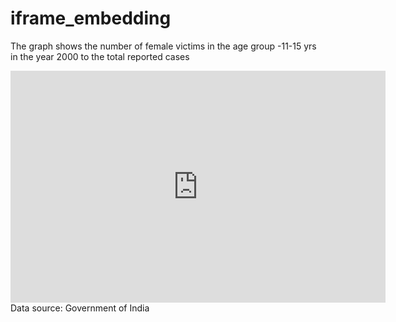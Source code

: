 # iframe_embedding
The graph shows the number of female victims in the age group -11-15 yrs in the year 2000 to the total reported cases
<iframe width="600" height="371" seamless frameborder="0" scrolling="no" src="https://docs.google.com/spreadsheets/d/1oGAJaBdQzLXsWUD8fAofjx25bmlbo0biXVQPoWBKPE8/pubchart?oid=1548971051&amp;format=interactive"></iframe>
Data source: Government of India
